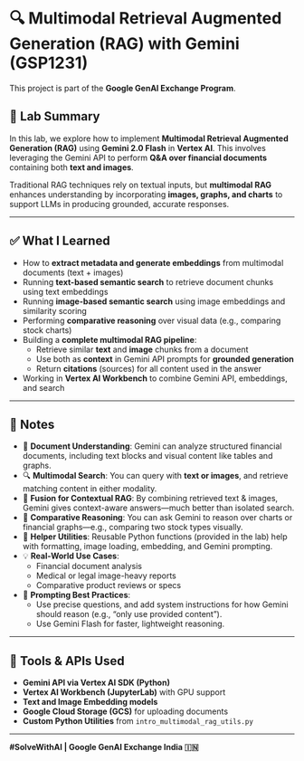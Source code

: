 # 🔍 Multimodal Retrieval Augmented Generation (RAG) with Gemini (GSP1231)

This project is part of the **Google GenAI Exchange Program**.

## 🧪 Lab Summary

In this lab, we explore how to implement **Multimodal Retrieval Augmented Generation (RAG)** using **Gemini 2.0 Flash** in **Vertex AI**. This involves leveraging the Gemini API to perform **Q&A over financial documents** containing both **text and images**.

Traditional RAG techniques rely on textual inputs, but **multimodal RAG** enhances understanding by incorporating **images, graphs, and charts** to support LLMs in producing grounded, accurate responses.

---

## ✅ What I Learned

- How to **extract metadata and generate embeddings** from multimodal documents (text + images)
- Running **text-based semantic search** to retrieve document chunks using text embeddings
- Running **image-based semantic search** using image embeddings and similarity scoring
- Performing **comparative reasoning** over visual data (e.g., comparing stock charts)
- Building a **complete multimodal RAG pipeline**:
  - Retrieve similar **text** and **image** chunks from a document
  - Use both as **context** in Gemini API prompts for **grounded generation**
  - Return **citations** (sources) for all content used in the answer
- Working in **Vertex AI Workbench** to combine Gemini API, embeddings, and search

---

## 📝 Notes

- 📄 **Document Understanding**: Gemini can analyze structured financial documents, including text blocks and visual content like tables and graphs.
- 🔍 **Multimodal Search**: You can query with **text or images**, and retrieve matching content in either modality.
- 🤝 **Fusion for Contextual RAG**: By combining retrieved text & images, Gemini gives context-aware answers—much better than isolated search.
- 🧠 **Comparative Reasoning**: You can ask Gemini to reason over charts or financial graphs—e.g., comparing two stock types visually.
- 🔧 **Helper Utilities**: Reusable Python functions (provided in the lab) help with formatting, image loading, embedding, and Gemini prompting.
- 💡 **Real-World Use Cases**:
  - Financial document analysis
  - Medical or legal image-heavy reports
  - Comparative product reviews or specs
- 💬 **Prompting Best Practices**:
  - Use precise questions, and add system instructions for how Gemini should reason (e.g., “only use provided content”).
  - Use Gemini Flash for faster, lightweight reasoning.

---

## 🔧 Tools & APIs Used

- **Gemini API via Vertex AI SDK (Python)**
- **Vertex AI Workbench (JupyterLab)** with GPU support
- **Text and Image Embedding models**
- **Google Cloud Storage (GCS)** for uploading documents
- **Custom Python Utilities** from `intro_multimodal_rag_utils.py`

---

**#SolveWithAI | Google GenAI Exchange India 🇮🇳**